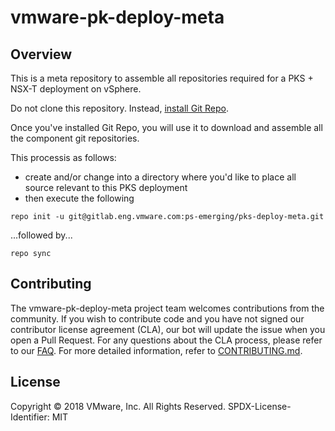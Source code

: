 # vmware-pk-deploy-meta

## Overview
This is a meta repository to assemble all repositories required for a PKS + NSX-T deployment on vSphere.

Do not clone this repository. Instead, [install Git Repo](https://source.android.com/source/downloading#installing-repo).

Once you've installed Git Repo, you will use it to download and assemble all the component git repositories.

This processis as follows:
* create and/or change into a directory where you'd like to place all source relevant to this PKS deployment
* then execute the following

`repo init -u git@gitlab.eng.vmware.com:ps-emerging/pks-deploy-meta.git`

...followed by...

`repo sync`

## Contributing

The vmware-pk-deploy-meta project team welcomes contributions from the community. If you wish to contribute code and you have not
signed our contributor license agreement (CLA), our bot will update the issue when you open a Pull Request. For any
questions about the CLA process, please refer to our [FAQ](https://cla.vmware.com/faq). For more detailed information,
refer to [CONTRIBUTING.md](CONTRIBUTING.md).

## License

Copyright © 2018 VMware, Inc. All Rights Reserved.
SPDX-License-Identifier: MIT
